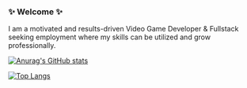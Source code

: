 ### ✨ Welcome ✨

I am a motivated and results-driven Video Game Developer & Fullstack seeking employment where my skills can be utilized and grow professionally.

<!--
**countchrisdo/countchrisdo** is a ✨ _special_ ✨ repository because its `README.md` (this file) appears on your GitHub profile.

Here are some ideas to get you started:

- 🔭 I’m currently working on ...
- 🌱 I’m currently learning ...
- 👯 I’m looking to collaborate on ...
- 🤔 I’m looking for help with ...
- 💬 Ask me about ...
- 📫 How to reach me: ...
- 😄 Pronouns: ...
- ⚡ Fun fact: ...


 ✨ Welcome ✨

I'm a 19 year old boy (he/him) currently in college. I mostly use GitHub for side projects and experiments.

I currently mainly program in C for my new projects, though I occasionally find myself going back to C++ and Python.

I like messing around with computers and I've broken stuff way more times than I'd like to admit.
What I'm working on

    A GZDoom mod based on Sonic Sonic: Lock & Load
    A satirical shell made with the intention of being stupid Something++
    A command line launcher for classic DOOM CmdDoomLauncher

Stuff I use

    Daily driver - iMac 27" (Late 2013)
    Operating system - Arch Linux and Windows 10
    DE/WM - KDE Plasma 5 and i3-gaps
    Mobile phone - iPhone XR
    Code editor - Visual Studio Code and Emacs (my config)
    Drawing app - GIMP and Autodesk Sketchbook
    DOOM source port - Crispy Doom and GZDoom
    Game controller - DualShock 4 and Xbox One Wireless Controller


-->
[![Anurag's GitHub stats](https://github-readme-stats.vercel.app/api?username=CountChrisdo&hide=issues&show_icons=true&theme=react)](https://github.com/anuraghazra/github-readme-stats)

[![Top Langs](https://github-readme-stats.vercel.app/api/top-langs/?username=CountChrisdo&layout=compact&theme=react)](https://github.com/anuraghazra/github-readme-stats)


